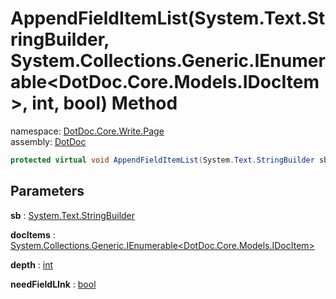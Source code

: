 ﻿# AppendFieldItemList\(System\.Text\.StringBuilder, System\.Collections\.Generic\.IEnumerable\<DotDoc\.Core\.Models\.IDocItem\>, int, bool\) Method

namespace: [DotDoc\.Core\.Write\.Page](../../DotDoc.Core.Write.Page.md)<br />
assembly: [DotDoc](../../../DotDoc.md)



```csharp
protected virtual void AppendFieldItemList(System.Text.StringBuilder sb ,System.Collections.Generic.IEnumerable<DotDoc.Core.Models.IDocItem> docItems ,int depth = 2 ,bool needFieldLInk = True);
```

## Parameters

__sb__ : [System\.Text\.StringBuilder](https://docs.microsoft.com/ja-jp/dotnet/api/System.Text.StringBuilder)



__docItems__ : [System\.Collections\.Generic\.IEnumerable\<DotDoc\.Core\.Models\.IDocItem\>](https://docs.microsoft.com/ja-jp/dotnet/api/System.Collections.Generic.IEnumerable-1)



__depth__ : [int](https://docs.microsoft.com/ja-jp/dotnet/api/System.Int32)



__needFieldLInk__ : [bool](https://docs.microsoft.com/ja-jp/dotnet/api/System.Boolean)



